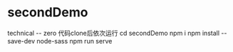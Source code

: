 # secondDemo
technical -- zero
代码clone后依次运行
cd secondDemo
npm i
npm install --save-dev node-sass
npm run serve
